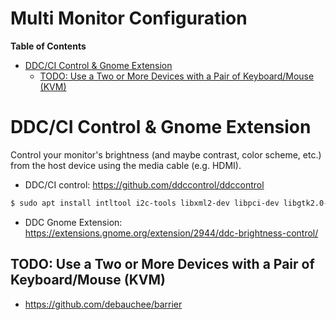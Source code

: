 # Multi Monitor Configuration

<!-- START doctoc generated TOC please keep comment here to allow auto update -->
<!-- DON'T EDIT THIS SECTION, INSTEAD RE-RUN doctoc TO UPDATE -->
**Table of Contents**

- [DDC/CI Control & Gnome Extension](#ddcci-control--gnome-extension)
  - [TODO: Use a Two or More Devices with a Pair of Keyboard/Mouse (KVM)](#todo-use-a-two-or-more-devices-with-a-pair-of-keyboardmouse-kvm)

<!-- END doctoc generated TOC please keep comment here to allow auto update -->


# DDC/CI Control & Gnome Extension

Control your monitor's brightness (and maybe contrast, color scheme, etc.) from the host device using the media cable (e.g. HDMI).

- DDC/CI control: https://github.com/ddccontrol/ddccontrol

```bash
$ sudo apt install intltool i2c-tools libxml2-dev libpci-dev libgtk2.0-dev liblzma-dev
```

- DDC Gnome Extension: https://extensions.gnome.org/extension/2944/ddc-brightness-control/





## TODO: Use a Two or More Devices with a Pair of Keyboard/Mouse (KVM)

- https://github.com/debauchee/barrier



